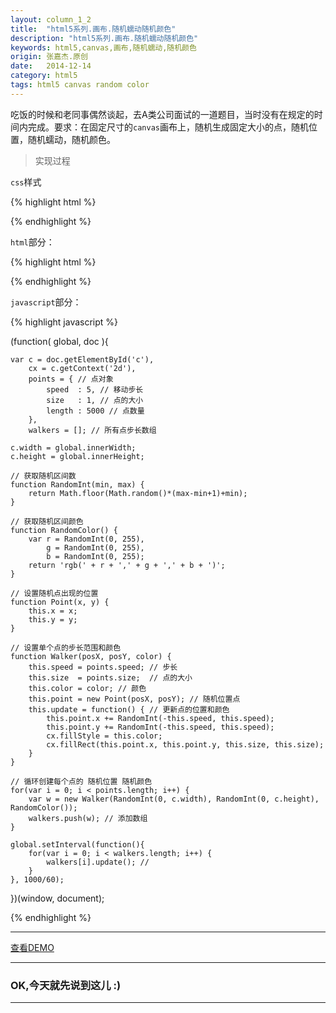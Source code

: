 ```yaml
---
layout: column_1_2
title:  "html5系列.画布.随机蠕动随机颜色"
description: "html5系列.画布.随机蠕动随机颜色"
keywords: html5,canvas,画布,随机蠕动,随机颜色
origin: 张嘉杰.原创
date:   2014-12-14
category: html5
tags: html5 canvas random color
---
```

吃饭的时候和老同事偶然谈起，去A类公司面试的一道题目，当时没有在规定的时间内完成。要求：在固定尺寸的`canvas`画布上，随机生成固定大小的点，随机位置，随机蠕动，随机颜色。
<!--more-->

> 实现过程

`css`样式

{% highlight html %}

<style type="text/css">
  canvas { position:absolute; top:0px; left:0px; background-color:black; }
</style>

{% endhighlight %}

`html`部分：

{% highlight html %}

<canvas id="c" width="auto" height="auto"></canvas>

{% endhighlight %}

`javascript`部分：

{% highlight javascript %}

(function( global, doc ){

    var c = doc.getElementById('c'),
        cx = c.getContext('2d'),
        points = { // 点对象
            speed  : 5, // 移动步长
            size   : 1, // 点的大小
            length : 5000 // 点数量
        },
        walkers = []; // 所有点步长数组

    c.width = global.innerWidth;
    c.height = global.innerHeight;

    // 获取随机区间数
    function RandomInt(min, max) {
        return Math.floor(Math.random()*(max-min+1)+min);
    }

    // 获取随机区间颜色
    function RandomColor() {
        var r = RandomInt(0, 255),
            g = RandomInt(0, 255),
            b = RandomInt(0, 255);
        return 'rgb(' + r + ',' + g + ',' + b + ')';
    }

    // 设置随机点出现的位置
    function Point(x, y) {
        this.x = x;
        this.y = y;
    }

    // 设置单个点的步长范围和颜色
    function Walker(posX, posY, color) {
        this.speed = points.speed; // 步长
        this.size  = points.size;  // 点的大小
        this.color = color; // 颜色
        this.point = new Point(posX, posY); // 随机位置点
        this.update = function() { // 更新点的位置和颜色
            this.point.x += RandomInt(-this.speed, this.speed);
            this.point.y += RandomInt(-this.speed, this.speed);
            cx.fillStyle = this.color;
            cx.fillRect(this.point.x, this.point.y, this.size, this.size);
        }
    }

    // 循环创建每个点的 随机位置 随机颜色
    for(var i = 0; i < points.length; i++) {
        var w = new Walker(RandomInt(0, c.width), RandomInt(0, c.height), RandomColor());
        walkers.push(w); // 添加数组
    }

    global.setInterval(function(){
        for(var i = 0; i < walkers.length; i++) {
            walkers[i].update(); //
        }
    }, 1000/60);

})(window, document);

{% endhighlight %}

-----------------------

<a class="button" href="/resources/demo{{ page.url}}.html" target="_blank">查看DEMO</a>

-----------------------

### OK,今天就先说到这儿 :)

-----------------------
